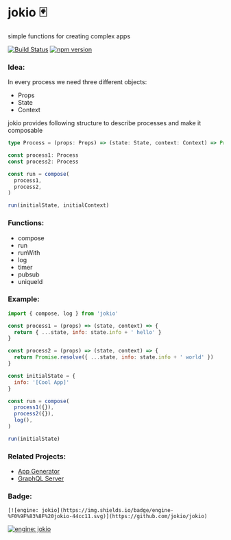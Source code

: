 # jokio 🃏

simple functions for creating complex apps 

[![Build Status](https://travis-ci.org/jokio/jokio.svg?branch=master)](https://travis-ci.org/jokio/jokio)
[![npm version](https://badge.fury.io/js/jokio.svg)](https://badge.fury.io/js/jokio)

### Idea:
In every process we need three different objects:
* Props
* State
* Context

jokio provides following structure to describe processes and make it composable
```ts
type Process = (props: Props) => (state: State, context: Context) => Promise<State>

const process1: Process
const process2: Process

const run = compose(
  process1,
  process2,
)

run(initialState, initialContext)
```


### Functions:
- compose
- run
- runWith
- log
- timer
- pubsub
- uniqueId


### Example:
```js
import { compose, log } from 'jokio'

const process1 = (props) => (state, context) => {
  return { ...state, info: state.info + ' hello' }
}

const process2 = (props) => (state, context) => {
  return Promise.resolve({ ...state, info: state.info + ' world' })
}

const initialState = {
  info: '[Cool App]'
}

const run = compose(
  process1({}),
  process2({}),
  log(),
)

run(initialState)

```

### Related Projects:
* [App Generator](https://github.com/jokio/generator-jokio)
* [GraphQL Server](https://github.com/jokio/jokio-graphql)


### Badge:
```
[![engine: jokio](https://img.shields.io/badge/engine-%F0%9F%83%8F%20jokio-44cc11.svg)](https://github.com/jokio/jokio)
```
[![engine: jokio](https://img.shields.io/badge/engine-%F0%9F%83%8F%20jokio-44cc11.svg)](https://github.com/jokio/jokio)

